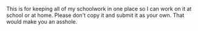 This is for keeping all of my schoolwork in one place so I can work on it at school or at home. Please don't copy it and submit it as your own. That would make you an asshole.

